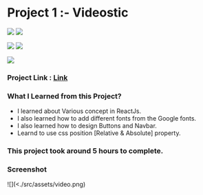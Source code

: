 # Project 1 :- Videostic

![](https://img.shields.io/badge/iNeuron-LCO-red)
![](https://img.shields.io/badge/Hitesh--Choudhary-Full--stack--js--bootcamp-yellow)

![](https://img.shields.io/badge/HTML-CSS-orange)
![](https://img.shields.io/badge/JS-REACTJS-blueviolet)

![](https://img.shields.io/badge/Hrishikesh--Kumbhar-Software--Engineer-blue)

### Project Link : [Link](https://videostic-hrishikumbhar5151-gmailcom.vercel.app/s)

### What I Learned from this Project?

- I learned about Various concept in ReactJs.
- I also learned how to add different fonts from the Google fonts.
- I also learned how to design Buttons and Navbar.
- Learnd to use css position [Relative & Absolute] property.

### This project took around 5 hours to complete.

### Screenshot

![](<./src/assets/video.png)
